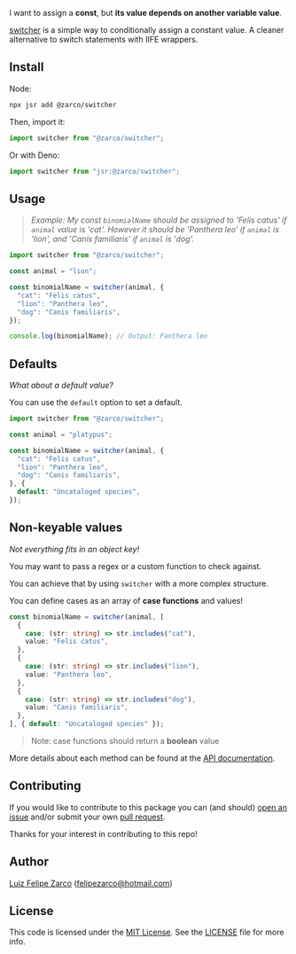 I want to assign a **const**, but **its value depends on another variable
value**.

[switcher](https://jsr.io/@zarco/switcher) is a simple way to conditionally
assign a constant value. A cleaner alternative to switch statements with IIFE
wrappers.

## Install

Node:

```sh
npx jsr add @zarco/switcher
```

Then, import it:

```ts
import switcher from "@zarco/switcher";
```

Or with Deno:

```ts
import switcher from "jsr:@zarco/switcher";
```

## Usage

> _Example: My const `binomialName` should be assigned to 'Felis catus' if
> `animal` value is 'cat'. However it should be 'Panthera leo' if `animal` is
> 'lion', and 'Canis familiaris' if `animal` is 'dog'._

```typescript
import switcher from "@zarco/switcher";

const animal = "lion";

const binomialName = switcher(animal, {
  "cat": "Felis catus",
  "lion": "Panthera leo",
  "dog": "Canis familiaris",
});

console.log(binomialName); // Output: Panthera leo
```

## Defaults

_What about a default value?_

You can use the `default` option to set a default.

```ts
import switcher from "@zarco/switcher";

const animal = "platypus";

const binomialName = switcher(animal, {
  "cat": "Felis catus",
  "lion": "Panthera leo",
  "dog": "Canis familiaris",
}, {
  default: "Uncataloged species",
});
```

## Non-keyable values

_Not everything fits in an object key!_

You may want to pass a regex or a custom function to check against.

You can achieve that by using `switcher` with a more complex structure.

You can define cases as an array of **case functions** and values!

```typescript
const binomialName = switcher(animal, [
  {
    case: (str: string) => str.includes("cat"),
    value: "Felis catus",
  },
  {
    case: (str: string) => str.includes("lion"),
    value: "Panthera leo",
  },
  {
    case: (str: string) => str.includes("dog"),
    value: "Canis familiaris",
  },
], { default: "Uncataloged species" });
```

> Note: case functions should return a **boolean** value

More details about each method can be found at the
[API documentation](https://jsr.io/@zarco/switcher/doc).

## Contributing

If you would like to contribute to this package you can (and should)
[open an issue](https://github.com/felipezarco/switcher/issues/new) and/or
submit your own [pull request](https://github.com/felipezarco/switcher/compare).

Thanks for your interest in contributing to this repo!

## Author

[Luiz Felipe Zarco](https://github.com/felipezarco) (felipezarco@hotmail.com)

## License

This code is licensed under the
[MIT License](https://github.com/felipezarco/switcher/blob/main/LICENSE). See
the [LICENSE](https://github.com/felipezarco/switcher/blob/main/LICENSE) file
for more info.
